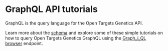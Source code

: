 # GraphQL API tutorials

GraphQL is the query language for the Open Targets Genetics API.

Learn more about the [schema](http://genetics-api.opentargets.io/graphql/schema) and  explore some of these simple tutorials on how to query Open Targets Genetics GraphQL using the [Graph_i_QL browser](http://genetics-api.opentargets.io/graphql/browser) endpoint.

